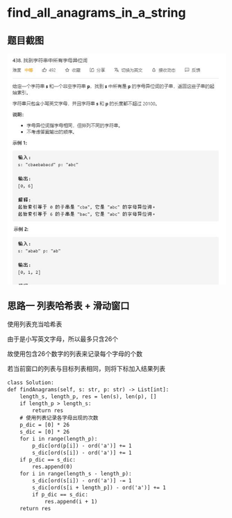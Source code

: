 # find_all_anagrams_in_a_string

## 题目截图
 ![](find_all_anagrams_in_a_string.jpg)

## 思路一 列表哈希表 + 滑动窗口

使用列表充当哈希表

由于是小写英文字母，所以最多只含26个 

故使用包含26个数字的列表来记录每个字母的个数

若当前窗口的列表与目标列表相同，则将下标加入结果列表


    class Solution:
    def findAnagrams(self, s: str, p: str) -> List[int]:
        length_s, length_p, res = len(s), len(p), []
        if length_p > length_s:
            return res
        # 使用列表记录各字母出现的次数
        p_dic = [0] * 26
        s_dic = [0] * 26
        for i in range(length_p):
            p_dic[ord(p[i]) - ord('a')] += 1
            s_dic[ord(s[i]) - ord('a')] += 1
        if p_dic == s_dic:
            res.append(0)
        for i in range(length_s - length_p):
            s_dic[ord(s[i]) - ord('a')] -= 1
            s_dic[ord(s[i + length_p]) - ord('a')] += 1
            if p_dic == s_dic:
                res.append(i + 1)
        return res
